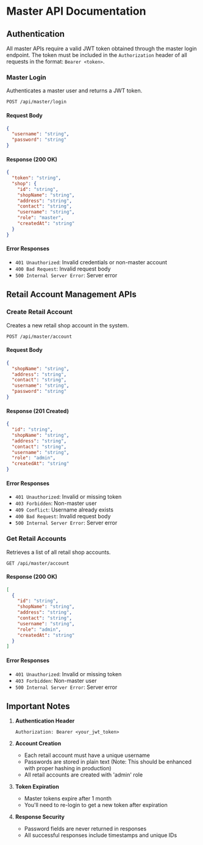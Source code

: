 # Master API Documentation

## Authentication

All master APIs require a valid JWT token obtained through the master login endpoint. The token must be included in the `Authorization` header of all requests in the format: `Bearer <token>`.

### Master Login

Authenticates a master user and returns a JWT token.

```
POST /api/master/login
```

#### Request Body
```json
{
  "username": "string",
  "password": "string"
}
```

#### Response (200 OK)
```json
{
  "token": "string",
  "shop": {
    "id": "string",
    "shopName": "string",
    "address": "string",
    "contact": "string",
    "username": "string",
    "role": "master",
    "createdAt": "string"
  }
}
```

#### Error Responses
- `401 Unauthorized`: Invalid credentials or non-master account
- `400 Bad Request`: Invalid request body
- `500 Internal Server Error`: Server error

## Retail Account Management APIs

### Create Retail Account

Creates a new retail shop account in the system.

```
POST /api/master/account
```

#### Request Body
```json
{
  "shopName": "string",
  "address": "string",
  "contact": "string",
  "username": "string",
  "password": "string"
}
```

#### Response (201 Created)
```json
{
  "id": "string",
  "shopName": "string",
  "address": "string",
  "contact": "string",
  "username": "string",
  "role": "admin",
  "createdAt": "string"
}
```

#### Error Responses
- `401 Unauthorized`: Invalid or missing token
- `403 Forbidden`: Non-master user
- `409 Conflict`: Username already exists
- `400 Bad Request`: Invalid request body
- `500 Internal Server Error`: Server error

### Get Retail Accounts

Retrieves a list of all retail shop accounts.

```
GET /api/master/account
```

#### Response (200 OK)
```json
[
  {
    "id": "string",
    "shopName": "string",
    "address": "string",
    "contact": "string",
    "username": "string",
    "role": "admin",
    "createdAt": "string"
  }
]
```

#### Error Responses
- `401 Unauthorized`: Invalid or missing token
- `403 Forbidden`: Non-master user
- `500 Internal Server Error`: Server error

## Important Notes

1. **Authentication Header**
   ```
   Authorization: Bearer <your_jwt_token>
   ```

2. **Account Creation**
   - Each retail account must have a unique username
   - Passwords are stored in plain text (Note: This should be enhanced with proper hashing in production)
   - All retail accounts are created with 'admin' role

3. **Token Expiration**
   - Master tokens expire after 1 month
   - You'll need to re-login to get a new token after expiration

4. **Response Security**
   - Password fields are never returned in responses
   - All successful responses include timestamps and unique IDs 
